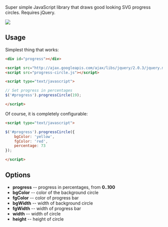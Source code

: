 Super simple JavaScript library that draws good looking SVG progress circles. Requires jQuery.

![](http://edicy.github.io/progress-circle.js/progress-circles.png)

## Usage

Simplest thing that works:

```html
<div id="progress"></div>

<script src="http://ajax.googleapis.com/ajax/libs/jquery/2.0.3/jquery.min.js"></script>
<script src="progress-circle.js"></script>

<script type="text/javascript">

// Set progress in percentages
$('#progress').progressCircle(19);

</script>
```

Of course, it is completely configurable:

```html
<script type="text/javascript">

$('#progress').progressCircle({
    bgColor: 'yellow',
    fgColor: 'red',
    percentage: 73
});

</script>
```

## Options

* **progress** -- progress in percentages, from **0..100**
* **bgColor** -- color of the background circle
* **fgColor** -- color of progress bar
* **bgWidth** -- width of background circle
* **fgWidth** -- width of progress bar
* **width** -- width of circle
* **height** -- height of circle
